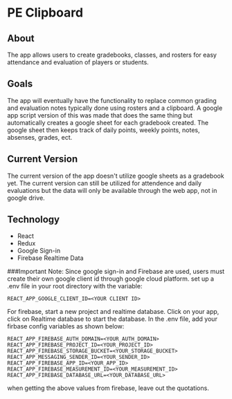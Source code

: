 # PE Clipboard

## About
The app allows users to create gradebooks, classes, and rosters for easy attendance and evaluation
of players or students.

## Goals
The app will eventually have the functionality to replace common grading and evaluation notes typically
done using rosters and a clipboard. A google app script version of this was made that does the same thing
but automatically creates a google sheet for each gradebook created.  The google sheet then keeps track
of daily points, weekly points, notes, absenses, grades, ect.  

## Current Version
The current version of the app doesn't utilize google sheets as a gradebook yet.  The current version
can still be utilized for attendence and daily evaluations but the data will only be available through the
web app, not in google drive.

## Technology
- React
- Redux
- Google Sign-in
- Firebase Realtime Data

###Important Note:
Since google sign-in and Firebase are used, users must create their own
google client id through google cloud platform. 
set up a .env file in your root directory with the
variable:

```REACT_APP_GOOGLE_CLIENT_ID=<YOUR CLIENT ID>```

For firebase, start a new project and realtime database. Click on your app, click on Realtime database
to start the database. In the .env file, add your firbase config variables as shown below:
  
```REACT_APP_FIREBASE_API_KEY=<YOUR_API_KEY>
REACT_APP_FIREBASE_AUTH_DOMAIN=<YOUR_AUTH_DOMAIN>
REACT_APP_FIREBASE_PROJECT_ID=<YOUR_PROJECT_ID>
REACT_APP_FIREBASE_STORAGE_BUCKET=<YOUR_STORAGE_BUCKET>
REACT_APP_MESSAGING_SENDER_ID=<YOUR_SENDER_ID>
REACT_APP_FIREBASE_APP_ID=<YOUR_APP_ID>
REACT_APP_FIREBASE_MEASUREMENT_ID=<YOUR_MEASUREMENT_ID>
REACT_APP_FIREBASE_DATABASE_URL=<YOUR_DATABASE_URL>
```
when getting the above values from firebase, leave out the quotations.
